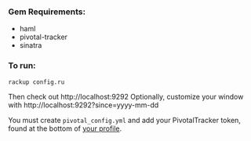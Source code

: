 ### Gem Requirements:

* haml
* pivotal-tracker
* sinatra

### To run:

    rackup config.ru

Then check out http://localhost:9292
Optionally, customize your window with http://localhost:9292?since=yyyy-mm-dd

You must create `pivotal_config.yml` and add your PivotalTracker token,
found at the bottom of [your profile](https://www.pivotaltracker.com/profile).

